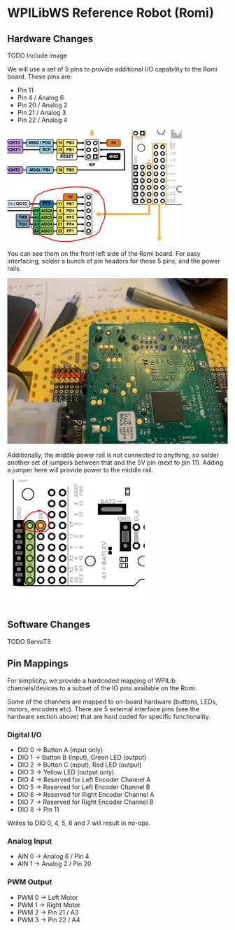 # WPILibWS Reference Robot (Romi)

## Hardware Changes
TODO Include image

We will use a set of 5 pins to provide additional I/O capability to the Romi board. These pins are:

- Pin 11
- Pin 4 / Analog 6
- Pin 20 / Analog 2
- Pin 21 / Analog 3
- Pin 22 / Analog 4

![Romi Pinout](./romi-pinout.png)

You can see them on the front left side of the Romi board. For easy interfacing, solder a bunch of pin headers for those 5 pins, and the power rails.

![Soldered Pins](./romi-pins.jpg)

Additionally, the middle power rail is not connected to anything, so solder another set of jumpers between that and the 5V pin (next to pin 11). Adding a jumper here will provide power to the middle rail.

![Power Jumper](./power-bridge.png)

## Software Changes
TODO ServoT3

## Pin Mappings
For simplicity, we provide a hardcoded mapping of WPILib channels/devices to a subset of the IO pins available on the Romi.

Some of the channels are mapped to on-board hardware (buttons, LEDs, motors, encoders etc). There are 5 external interface pins (see the hardware section above) that are hard coded for specific functionality.

### Digital I/O
- DIO 0 -> Button A (input only)
- DIO 1 -> Button B (input), Green LED (output)
- DIO 2 -> Button C (input), Red LED (output)
- DIO 3 -> Yellow LED (output only)
- DIO 4 -> Reserved for Left Encoder Channel A
- DIO 5 -> Reserved for Left Encoder Channel B
- DIO 6 -> Reserved for Right Encoder Channel A
- DIO 7 -> Reserved for Right Encoder Channel B
- DIO 8 -> Pin 11

Writes to DIO 0, 4, 5, 6 and 7 will result in no-ops.

### Analog Input
- AIN 0 -> Analog 6 / Pin 4
- AIN 1 -> Analog 2 / Pin 20

### PWM Output
- PWM 0 -> Left Motor
- PWM 1 -> Right Motor
- PWM 2 -> Pin 21 / A3
- PWM 3 -> Pin 22 / A4
